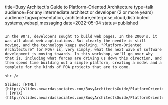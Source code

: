 title=Busy Architect's Guide   to Platform-Oriented Architecture
type=talk
audience=For any intermediate architect or developer (2 or more years) audience
tags=presentation, architecture,enterprise,cloud,distributed systems,webapi,messaging
date=2022-05-04
status=published
~~~~~~

In the 90's, developers sought to build web pages. In the 2000's, it was all about web applications. But clearly the needle is still moving, and the technology keeps evolving. "Platform-Oriented Architecture" (or POA) is, very simply, what the next wave of software development is moving towards. In this workshop, we'll go over why that is, including what forces are driving us down this direction, and then spend time building out a simple platform, creating a model and a template for the kinds of POA projects that are to come.
    
<hr />

Slides: [HTML](http://slides.newardassociates.com/BusyArchitectsGuide/PlatformOrientedArch.html) | [PPTX](http://slides.newardassociates.com/BusyArchitectsGuide/PlatformOrientedArch.pptx)
